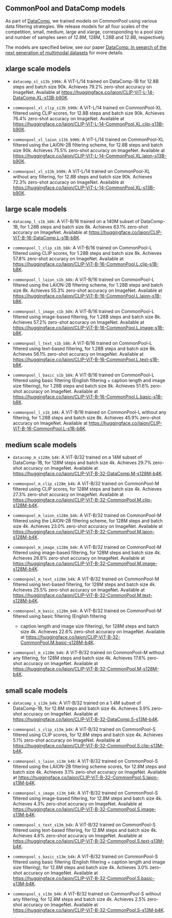 ## CommonPool and DataComp models

As part of [DataComp](https://github.com/mlfoundations/datacomp), we trained models on CommonPool using various data
filtering strategies.
We release models for all four scales of the competition, small, medium, large and xlarge, corresponding to a pool size
and number of samples seen of 12.8M, 128M, 1.28B and 12.8B, respectively.

The models are specified below, see our
paper [DataComp: In seearch of the next generation of multimodal datasets](https://arxiv.org/abs/2304.14108) for more
details.

## xlarge scale models

* `datacomp_xl_s13b_b90k`: A ViT-L/14 trained on DataComp-1B for 12.8B steps and batch size 90k. Achieves 79.2%
  zero-shot accuracy on ImageNet. Available at https://huggingface.co/laion/CLIP-ViT-L-14-DataComp.XL-s13B-b90K.

* `commonpool_xl_clip_s13b_b90k`: A ViT-L/14 trained on CommonPool-XL filtered using CLIP scores, for 12.8B steps and
  batch size 90k. Achieves 76.4% zero-shot accuracy on ImageNet. Available
  at https://huggingface.co/laion/CLIP-ViT-L-14-CommonPool.XL.clip-s13B-b90K.

* `commonpool_xl_laion_s13b_b90k`: A ViT-L/14 trained on CommonPool-XL filtered using the LAION-2B filtering scheme, for
  12.8B steps and batch size 90k. Achieves 75.5% zero-shot accuracy on ImageNet. Available
  at https://huggingface.co/laion/CLIP-ViT-L-14-CommonPool.XL.laion-s13B-b90K.

* `commonpool_xl_s13b_b90k`: A ViT-L/14 trained on CommonPool-XL without any filtering, for 12.8B steps and batch size
  90k. Achieves 72.3% zero-shot accuracy on ImageNet. Available
  at https://huggingface.co/laion/CLIP-ViT-L-14-CommonPool.XL-s13B-b90K.

## large scale models

* `datacomp_l_s1b_b8k`: A ViT-B/16 trained on a 140M subset of DataComp-1B, for 1.28B steps and batch size 8k. Achieves
  63.1% zero-shot accuracy on ImageNet. Available at https://huggingface.co/laion/CLIP-ViT-B-16-DataComp.L-s1B-b8K.

* `commonpool_l_clip_s1b_b8k`: A ViT-B/16 trained on CommonPool-L filtered using CLIP scores, for 1.28B steps and batch
  size 8k. Achieves 57.8% zero-shot accuracy on ImageNet. Available
  at https://huggingface.co/laion/CLIP-ViT-B-16-CommonPool.L.clip-s1B-b8K.

* `commonpool_l_laion_s1b_b8k`: A ViT-B/16 trained on CommonPool-L filtered using the LAION-2B filtering scheme, for
  1.28B steps and batch size 8k. Achieves 55.3% zero-shot accuracy on ImageNet. Available
  at https://huggingface.co/laion/CLIP-ViT-B-16-CommonPool.L.laion-s1B-b8K.

* `commonpool_l_image_s1b_b8k`: A ViT-B/16 trained on CommonPool-L filtered using image-based filtering, for 1.28B steps
  and batch size 8k. Achieves 57.2% zero-shot accuracy on ImageNet. Available
  at https://huggingface.co/laion/CLIP-ViT-B-16-CommonPool.L.image-s1B-b8K.

* `commonpool_l_text_s1b_b8k`: A ViT-B/16 trained on CommonPool-L filtered using text-based filtering, for 1.28B steps
  and batch size 8k. Achieves 56.1% zero-shot accuracy on ImageNet. Available
  at https://huggingface.co/laion/CLIP-ViT-B-16-CommonPool.L.text-s1B-b8K.

* `commonpool_l_basic_s1b_b8k`: A ViT-B/16 trained on CommonPool-L filtered using basic filtering (English filtering +
  caption length and image size filtering), for 1.28B steps and batch size 8k. Achieves 51.6% zero-shot accuracy on
  ImageNet. Available at https://huggingface.co/laion/CLIP-ViT-B-16-CommonPool.L.basic-s1B-b8K.

* `commonpool_l_s1b_b8k`: A ViT-B/16 trained on CommonPool-L without any filtering, for 1.28B steps and batch size 8k.
  Achieves 45.9% zero-shot accuracy on ImageNet. Available
  at https://huggingface.co/laion/CLIP-ViT-B-16-CommonPool.L-s1B-b8K.

## medium scale models

* `datacomp_m_s128m_b4k`: A ViT-B/32 trained on a 14M subset of DataComp-1B, for 128M steps and batch size 4k. Achieves
  29.7% zero-shot accuracy on ImageNet. Available at https://huggingface.co/laion/CLIP-ViT-B-32-DataComp.M-s128M-b4K.

* `commonpool_m_clip_s128m_b4k`: A ViT-B/32 trained on CommonPool-M filtered using CLIP scores, for 128M steps and batch
  size 4k. Achieves 27.3% zero-shot accuracy on ImageNet. Available
  at https://huggingface.co/laion/CLIP-ViT-B-32-CommonPool.M.clip-s128M-b4K.

* `commonpool_m_laion_s128m_b4k`: A ViT-B/32 trained on CommonPool-M filtered using the LAION-2B filtering scheme, for
  128M steps and batch size 4k. Achieves 23.0% zero-shot accuracy on ImageNet. Available
  at https://huggingface.co/laion/CLIP-ViT-B-32-CommonPool.M.laion-s128M-b4K.

* `commonpool_m_image_s128m_b4k`: A ViT-B/32 trained on CommonPool-M filtered using image-based filtering, for 128M
  steps and batch size 4k. Achieves 26.8% zero-shot accuracy on ImageNet. Available
  at https://huggingface.co/laion/CLIP-ViT-B-32-CommonPool.M.image-s128M-b4K.

* `commonpool_m_text_s128m_b4k`:  A ViT-B/32 trained on CommonPool-M filtered using text-based filtering, for 128M steps
  and batch size 4k. Achieves 25.5% zero-shot accuracy on ImageNet. Available
  at https://huggingface.co/laion/CLIP-ViT-B-32-CommonPool.M.text-s128M-b4K.

* `commonpool_m_basic_s128m_b4k`:  A ViT-B/32 trained on CommonPool-M filtered using basic filtering (English filtering
  + caption length and image size filtering), for 128M steps and batch size 4k. Achieves 22.6% zero-shot accuracy on
  ImageNet. Available at https://huggingface.co/laion/CLIP-ViT-B-32-CommonPool.M.basic-s128M-b4K.

* `commonpool_m_s128m_b4k`: A ViT-B/32 trained on CommonPool-M without any filtering, for 128M steps and batch size 4k.
  Achieves 17.6% zero-shot accuracy on ImageNet. Available
  at https://huggingface.co/laion/CLIP-ViT-B-32-CommonPool.M-s128M-b4K.

## small scale models

* `datacomp_s_s13m_b4k`: A ViT-B/32 trained on a 1.4M subset of DataComp-1B, for 12.8M steps and batch size 4k. Achieves
  3.9% zero-shot accuracy on ImageNet. Available at https://huggingface.co/laion/CLIP-ViT-B-32-DataComp.S-s13M-b4K.

* `commonpool_s_clip_s13m_b4k`: A ViT-B/32 trained on CommonPool-S filtered using CLIP scores, for 12.8M steps and batch
  size 4k. Achieves 5.1% zero-shot accuracy on ImageNet. Available
  at https://huggingface.co/laion/CLIP-ViT-B-32-CommonPool.S.clip-s13M-b4K.

* `commonpool_s_laion_s13m_b4k`: A ViT-B/32 trained on CommonPool-S filtered using the LAION-2B filtering scheme scores,
  for 12.8M steps and batch size 4k. Achieves 3.1% zero-shot accuracy on ImageNet. Available
  at https://huggingface.co/laion/CLIP-ViT-B-32-CommonPool.S.laion-s13M-b4K.

* `commonpool_s_image_s13m_b4k`: A ViT-B/32 trained on CommonPool-S filtered using image-based filtering, for 12.8M
  steps and batch size 4k. Achieves 4.3% zero-shot accuracy on ImageNet. Available
  at https://huggingface.co/laion/CLIP-ViT-B-32-CommonPool.S.image-s13M-b4K.

* `commonpool_s_text_s13m_b4k`: A ViT-B/32 trained on CommonPool-S filtered using text-based filtering, for 12.8M steps
  and batch size 4k. Achieves 4.6% zero-shot accuracy on ImageNet. Available
  at https://huggingface.co/laion/CLIP-ViT-B-32-CommonPool.S.text-s13M-b4K.

* `commonpool_s_basic_s13m_b4k`: A ViT-B/32 trained on CommonPool-S filtered using basic filtering (English filtering +
  caption length and image size filtering), for 12.8M steps and batch size 4k. Achieves 3.0% zero-shot accuracy on
  ImageNet. Available at https://huggingface.co/laion/CLIP-ViT-B-32-CommonPool.S.basic-s13M-b4K.

* `commonpool_s_s13m_b4k`: A ViT-B/32 trained on CommonPool-S without any filtering, for 12.8M steps and batch size 4k.
  Achieves 2.5% zero-shot accuracy on ImageNet. Available
  at https://huggingface.co/laion/CLIP-ViT-B-32-CommonPool.S-s13M-b4K.

